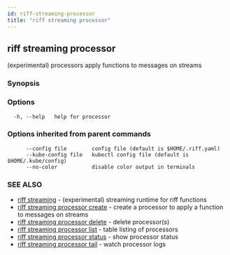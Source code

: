 ```yaml
---
id: riff-streaming-processor
title: "riff streaming processor"
---
```

## riff streaming processor

(experimental) processors apply functions to messages on streams

### Synopsis

<todo>

### Options

```
  -h, --help   help for processor
```

### Options inherited from parent commands

```
      --config file        config file (default is $HOME/.riff.yaml)
      --kube-config file   kubectl config file (default is $HOME/.kube/config)
      --no-color           disable color output in terminals
```

### SEE ALSO

* [riff streaming](riff_streaming.md)	 - (experimental) streaming runtime for riff functions
* [riff streaming processor create](riff_streaming_processor_create.md)	 - create a processor to apply a function to messages on streams
* [riff streaming processor delete](riff_streaming_processor_delete.md)	 - delete processor(s)
* [riff streaming processor list](riff_streaming_processor_list.md)	 - table listing of processors
* [riff streaming processor status](riff_streaming_processor_status.md)	 - show processor status
* [riff streaming processor tail](riff_streaming_processor_tail.md)	 - watch processor logs

